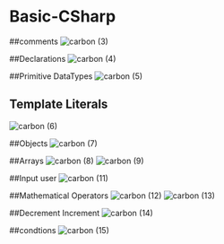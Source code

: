# Basic-CSharp

##comments
![carbon (3)](https://github.com/user-attachments/assets/abc88fde-3dfe-40d7-ac02-d97ce0b22c70)

##Declarations 
![carbon (4)](https://github.com/user-attachments/assets/d66aabe0-cb7d-47b1-b51e-e887f895880d)

##Primitive DataTypes
![carbon (5)](https://github.com/user-attachments/assets/6f3b95f5-84c1-4092-bb09-b4bc8a496ccc)

## Template Literals
![carbon (6)](https://github.com/user-attachments/assets/b165c876-2d87-497b-b9fc-55b22b3d41a9)

##Objects
![carbon (7)](https://github.com/user-attachments/assets/ff98869b-a622-4a0e-b047-c28fc8fb284b)

##Arrays
![carbon (8)](https://github.com/user-attachments/assets/22c80cbd-505d-4fa7-95c4-8c27404576e9)
![carbon (9)](https://github.com/user-attachments/assets/513c2532-8298-4fd8-8b73-c04a267e8d00)

##Input user
![carbon (11)](https://github.com/user-attachments/assets/27610e6f-9162-4adb-abc6-3674c907268e)

##Mathematical Operators
![carbon (12)](https://github.com/user-attachments/assets/01f4699d-ade5-4d6f-b23e-275784c776bb)
![carbon (13)](https://github.com/user-attachments/assets/1356ed62-7e4b-4d9a-90dd-dc97b4d5aa1c)

##Decrement Increment
![carbon (14)](https://github.com/user-attachments/assets/73b4d0c0-c8cd-4dfe-acc0-26723ac14d51)

##condtions
![carbon (15)](https://github.com/user-attachments/assets/9ca87953-f289-45d2-beea-616af31b5108)




